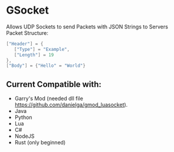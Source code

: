 # GSocket
 Allows UDP Sockets to send Packets with JSON Strings to Servers  
 Packet Structure:
 ```lua
["Header"] = {
	["Type"] = "Example",
	["Length"] = 19
},
["Body"] = {"Hello" = "World"}
 ``` 
 

## Current Compatible with:  
- Garry's Mod (needed dll file https://github.com/danielga/gmod_luasocket).  
- Java  
- Python  
- Lua  
- C#  
- NodeJS
- Rust (only beginned)
